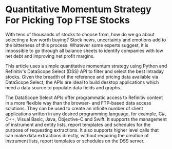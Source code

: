 # Quantitative Momentum Strategy For Picking Top FTSE Stocks

With tens of thousands of stocks to choose from, how do we go about selecting a few worth buying? Stock news, uncertainty and emotions add to the bitterness of this process. Whatever some experts suggest, it is impossible to go through all balance sheets to identify companies with low net debt and improving net profit margins.

This article uses a simple quantitative momentum strategy using Python and Refinitiv's DataScope Select (DSS) API to filter and select the best Intraday stocks. Given the breadth of the reference and pricing data available via DataScope Select, the APIs are ideal to build desktop applications which need a data source to populate data fields and graphs.

The DataScope Select APIs offer programmatic access to Refinitiv content in a more flexible way than the browser- and FTP-based data access solutions. They can be used to create an infinite number of client applications written in any desired programming language, for example, C#, C++, Visual Basic, Java, Objective-C and Swift. It supports the management of instrument and entity lists, report templates and schedules for the purpose of requesting extractions. It also supports higher level calls that can make data extractions directly, without requiring the creation of instrument lists, report templates or schedules on the DSS server.
